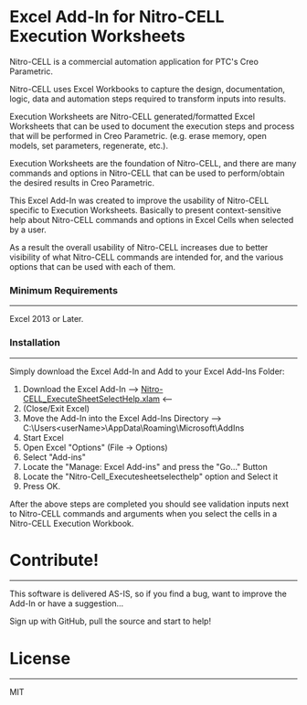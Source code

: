 # Excel Add-In for Nitro-CELL Execution Worksheets


Nitro-CELL is a commercial automation application for PTC's Creo Parametric.

Nitro-CELL uses Excel Workbooks to capture the design, documentation, logic, data and automation steps required to transform inputs into results.

Execution Worksheets are Nitro-CELL generated/formatted Excel Worksheets that can be used to document the execution steps and process that will be performed in Creo Parametric. (e.g. erase memory, open models, set parameters, regenerate, etc.).

Execution Worksheets are the foundation of Nitro-CELL, and there are many commands and options in Nitro-CELL that can be used to perform/obtain the desired results in Creo Parametric.

This Excel Add-In was created to improve the usability of Nitro-CELL specific to Execution Worksheets.  Basically to present context-sensitive help about Nitro-CELL commands and options in Excel Cells when selected by a user.

As a result the overall usability of Nitro-CELL increases due to better visibility of what Nitro-CELL commands are intended for, and the various options that can be used with each of them.

### Minimum Requirements
----

Excel 2013 or Later.

### Installation
----

Simply download the Excel Add-In and Add to your Excel Add-Ins Folder:

1. Download the Excel Add-In  --> [Nitro-CELL_ExecuteSheetSelectHelp.xlam](Nitro-CELL_ExecuteSheetSelectHelp.xlam) <--
2. (Close/Exit Excel)
3. Move the Add-In into the Excel Add-Ins Directory --> C:\Users\<userName>\AppData\Roaming\Microsoft\AddIns
4. Start Excel
5. Open Excel "Options"  (File -> Options)
6. Select "Add-ins"
7. Locate the "Manage: Excel Add-ins" and press the "Go..." Button
8. Locate the "Nitro-Cell_Executesheetselecthelp" option and Select it
9. Press OK.

After the above steps are completed you should see validation inputs next to Nitro-CELL commands and arguments when you select the cells in a Nitro-CELL Execution Workbook.

# Contribute!
----
This software is delivered AS-IS, so if you find a bug, want to improve the Add-In  or have a suggestion...

Sign up with GitHub, pull the source and start to help!

# License
----
MIT
